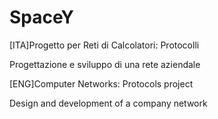# SpaceY
[ITA]Progetto per Reti di Calcolatori: Protocolli

Progettazione e sviluppo di una rete aziendale


[ENG]Computer Networks: Protocols project

Design and development of a company network
